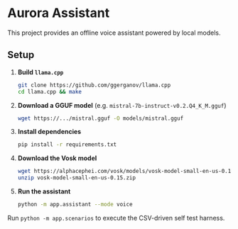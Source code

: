# Aurora Assistant

This project provides an offline voice assistant powered by local models.

## Setup

1. **Build `llama.cpp`**
   ```bash
   git clone https://github.com/ggerganov/llama.cpp
   cd llama.cpp && make
   ```
2. **Download a GGUF model** (e.g. `mistral-7b-instruct-v0.2.Q4_K_M.gguf`)
   ```bash
   wget https://.../mistral.gguf -O models/mistral.gguf
   ```
3. **Install dependencies**
   ```bash
   pip install -r requirements.txt
   ```
4. **Download the Vosk model**
   ```bash
   wget https://alphacephei.com/vosk/models/vosk-model-small-en-us-0.15.zip
   unzip vosk-model-small-en-us-0.15.zip
   ```
5. **Run the assistant**
   ```bash
   python -m app.assistant --mode voice
   ```

Run `python -m app.scenarios` to execute the CSV-driven self test harness.

